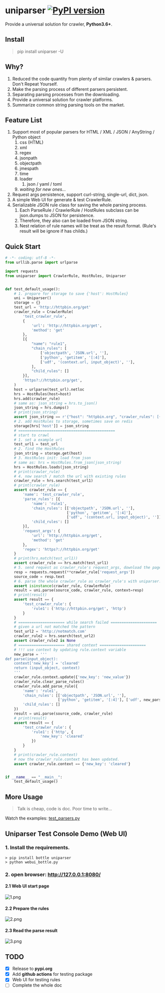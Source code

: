 # uniparser [![PyPI version](https://badge.fury.io/py/uniparser.svg)](https://badge.fury.io/py/uniparser)

Provide a universal solution for crawler, **Python3.6+**.

## Install

> pip install uniparser -U

## Why?

1. Reduced the code quantity from plenty of similar crawlers & parsers.  Don't Repeat Yourself.
2. Make the parsing process of different parsers persistent.
3. Separating parsing processes from the downloading.
4. Provide a universal solution for crawler platforms.
5. Summarize common string parsing tools on the market.

## Feature List

1. Support most of popular parsers for HTML / XML / JSON / AnyString / Python object
   1. css (HTML)
   2. xml
   3. regex
   4. jsonpath
   5. objectpath
   6. jmespath
   7. time
   8. loader
      1. json / yaml / toml
   9. *waiting for new ones...*
2. Request args persistence, support curl-string, single-url, dict, json.
3. A simple Web UI for generate & test CrawlerRule.
4. Serializable JSON rule class for saving the whole parsing process.
   1. Each ParseRule / CrawlerRule / HostRules subclass can be json.dumps to JSON for persistence.
   2. Therefore, they also can be loaded from JSON string.
   3. Nest relation of rule names will be treat as the result format. (Rule's result will be ignore if has childs.)

## Quick Start

```python
# -*- coding: utf-8 -*-
from urllib.parse import urlparse

import requests
from uniparser import CrawlerRule, HostRules, Uniparser


def test_default_usage():
    # 1. prepare for storage to save {'host': HostRules}
    uni = Uniparser()
    storage = {}
    test_url = 'http://httpbin.org/get'
    crawler_rule = CrawlerRule(
        'test_crawler_rule',
        {
            'url': 'http://httpbin.org/get',
            'method': 'get'
        },
        [{
            "name": "rule1",
            "chain_rules": [
                ['objectpath', 'JSON.url', ''],
                ['python', 'getitem', '[:4]'],
                ['udf', '(context.url, input_object)', ''],
            ],
            "child_rules": []
        }],
        'https?://httpbin.org/get',
    )
    host = urlparse(test_url).netloc
    hrs = HostRules(host=host)
    hrs.add(crawler_rule)
    # same as: json_string = hrs.to_json()
    json_string = hrs.dumps()
    # print(json_string)
    assert json_string == r'{"host": "httpbin.org", "crawler_rules": [{"name": "test_crawler_rule", "parse_rules": [{"name": "rule1", "chain_rules": [["objectpath", "JSON.url", ""], ["python", "getitem", "[:4]"], ["udf", "(context.url, input_object)", ""]], "child_rules": []}], "request_args": {"url": "http://httpbin.org/get", "method": "get"}, "regex": "https?://httpbin.org/get"}]}'
    # 2. add HostRules to storage, sometimes save on redis
    storage[hrs['host']] = json_string
    # ============================================
    # start to crawl
    # 1. set a example url
    test_url1 = test_url
    # 2. find the HostRules
    json_string = storage.get(host)
    # 3. HostRules init: load from json
    # same as: hrs = HostRules.from_json(json_string)
    hrs = HostRules.loads(json_string)
    # print(crawler_rule)
    # 4. now search / match the url with existing rules
    crawler_rule = hrs.search(test_url1)
    # print(crawler_rule)
    assert crawler_rule == {
        'name': 'test_crawler_rule',
        'parse_rules': [{
            'name': 'rule1',
            'chain_rules': [['objectpath', 'JSON.url', ''],
                            ['python', 'getitem', '[:4]'],
                            ['udf', '(context.url, input_object)', '']],
            'child_rules': []
        }],
        'request_args': {
            'url': 'http://httpbin.org/get',
            'method': 'get'
        },
        'regex': 'https?://httpbin.org/get'
    }
    # print(hrs.match(test_url1))
    assert crawler_rule == hrs.match(test_url1)
    # 5. send request as crawler_rule's request_args, download the page source code
    resp = requests.request(**crawler_rule['request_args'])
    source_code = resp.text
    # 6. parse the whole crawler_rule as crawler_rule's with uniparser. set context with resp
    assert isinstance(crawler_rule, CrawlerRule)
    result = uni.parse(source_code, crawler_rule, context=resp)
    # print(result)
    assert result == {
        'test_crawler_rule': {
            'rule1': ('http://httpbin.org/get', 'http')
        }
    }
    # ===================== while search failed =====================
    # given a url not matched the pattern
    test_url2 = 'http://notmatch.com'
    crawler_rule2 = hrs.search(test_url2)
    assert crawler_rule2 is None
    # ===================== shared context =====================
    # !!! use context by updating rule.context variable
    new_parse = '''
def parse(input_object):
    context['new_key'] = 'cleared'
    return (input_object, context)
    '''
    crawler_rule.context.update({'new_key': 'new_value'})
    crawler_rule.clear_parse_rules()
    crawler_rule.add_parse_rule({
        'name': 'rule1',
        'chain_rules': [['objectpath', 'JSON.url', ''],
                        ['python', 'getitem', '[:4]'], ['udf', new_parse, '']],
        'child_rules': []
    })
    result = uni.parse(source_code, crawler_rule)
    # print(result)
    assert result == {
        'test_crawler_rule': {
            'rule1': ('http', {
                'new_key': 'cleared'
            })
        }
    }
    # print(crawler_rule.context)
    # now the crawler_rule.context has been updated.
    assert crawler_rule.context == {'new_key': 'cleared'}


if __name__ == "__main__":
    test_default_usage()

```

## More Usage

> Talk is cheap, code is doc. Poor time to write...

Watch the examples: [test_parsers.py](https://github.com/ClericPy/uniparser/blob/master/test_parsers.py)

## Uniparser Test Console Demo (Web UI)

### 1. Install the requirements.

    > pip install bottle uniparser
    > python webui_bottle.py

### 2. open browser:  http://127.0.0.1:8080/ 

#### 2.1 Web UI start page

![1.png](1.png)

#### 2.2 Prepare the rules

![2.png](2.png)

#### 2.3 Read the parse result

![3.png](3.png)

## TODO

- [x] Release to **pypi.org**
- [x] Add **github actions** for testing package
- [x] Web UI for testing rules
- [ ] Complete the whole doc
